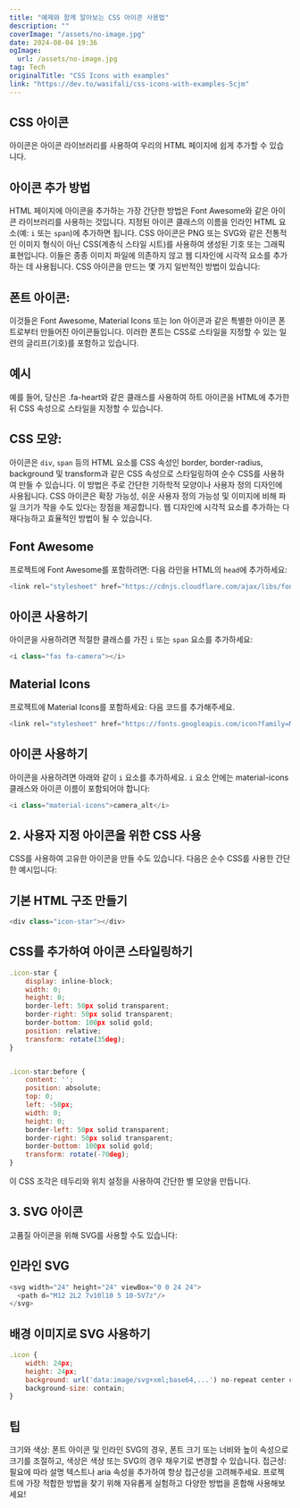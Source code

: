 ```yaml
---
title: "예제와 함께 알아보는 CSS 아이콘 사용법"
description: ""
coverImage: "/assets/no-image.jpg"
date: 2024-08-04 19:36
ogImage: 
  url: /assets/no-image.jpg
tag: Tech
originalTitle: "CSS Icons with examples"
link: "https://dev.to/wasifali/css-icons-with-examples-5cjm"
---
```



## CSS 아이콘

아이콘은 아이콘 라이브러리를 사용하여 우리의 HTML 페이지에 쉽게 추가할 수 있습니다.

## 아이콘 추가 방법

HTML 페이지에 아이콘을 추가하는 가장 간단한 방법은 Font Awesome와 같은 아이콘 라이브러리를 사용하는 것입니다.
지정된 아이콘 클래스의 이름을 인라인 HTML 요소(예: `i` 또는 `span`)에 추가하면 됩니다.
CSS 아이콘은 PNG 또는 SVG와 같은 전통적인 이미지 형식이 아닌 CSS(계층식 스타일 시트)를 사용하여 생성된
기호 또는 그래픽 표현입니다.
이들은 종종 이미지 파일에 의존하지 않고 웹 디자인에 시각적 요소를 추가하는 데 사용됩니다.
CSS 아이콘을 만드는 몇 가지 일반적인 방법이 있습니다:

<div class="content-ad"></div>

## 폰트 아이콘:

이것들은 Font Awesome, Material Icons 또는 Ion 아이콘과 같은 특별한 아이콘 폰트로부터 만들어진 아이콘들입니다. 이러한 폰트는 CSS로 스타일을 지정할 수 있는 일련의 글리프(기호)를 포함하고 있습니다.

## 예시

예를 들어, 당신은 .fa-heart와 같은 클래스를 사용하여 하트 아이콘을 HTML에 추가한 뒤 CSS 속성으로 스타일을 지정할 수 있습니다.

<div class="content-ad"></div>

## CSS 모양:

아이콘은 `div`, `span` 등의 HTML 요소를 CSS 속성인 border, border-radius, background 및 transform과 같은 CSS 속성으로 스타일링하여 순수 CSS를 사용하여 만들 수 있습니다. 이 방법은 주로 간단한 기하학적 모양이나 사용자 정의 디자인에 사용됩니다. CSS 아이콘은 확장 가능성, 쉬운 사용자 정의 가능성 및 이미지에 비해 파일 크기가 작을 수도 있다는 장점을 제공합니다. 웹 디자인에 시각적 요소를 추가하는 다재다능하고 효율적인 방법이 될 수 있습니다.

## Font Awesome

프로젝트에 Font Awesome를 포함하려면:
다음 라인을 HTML의 `head`에 추가하세요:

<div class="content-ad"></div>

```js
<link rel="stylesheet" href="https://cdnjs.cloudflare.com/ajax/libs/font-awesome/6.0.0-beta3/css/all.min.css">
```

## 아이콘 사용하기

아이콘을 사용하려면 적절한 클래스를 가진 `i` 또는 `span` 요소를 추가하세요:

```js
<i class="fas fa-camera"></i>
```

<div class="content-ad"></div>

## Material Icons

프로젝트에 Material Icons를 포함하세요:
다음 코드를 추가해주세요.

```js
<link rel="stylesheet" href="https://fonts.googleapis.com/icon?family=Material+Icons">
```

## 아이콘 사용하기

<div class="content-ad"></div>

아이콘을 사용하려면 아래와 같이 `i` 요소를 추가하세요. `i` 요소 안에는 material-icons 클래스와 아이콘 이름이 포함되어야 합니다:

```js
<i class="material-icons">camera_alt</i>
```

## 2. 사용자 지정 아이콘을 위한 CSS 사용

CSS를 사용하여 고유한 아이콘을 만들 수도 있습니다. 다음은 순수 CSS를 사용한 간단한 예시입니다:

<div class="content-ad"></div>

## 기본 HTML 구조 만들기

```js
<div class="icon-star"></div>
```

## CSS를 추가하여 아이콘 스타일링하기

```js
.icon-star {
    display: inline-block;
    width: 0;
    height: 0;
    border-left: 50px solid transparent;
    border-right: 50px solid transparent;
    border-bottom: 100px solid gold;
    position: relative;
    transform: rotate(35deg);
}


.icon-star:before {
    content: '';
    position: absolute;
    top: 0;
    left: -50px;
    width: 0;
    height: 0;
    border-left: 50px solid transparent;
    border-right: 50px solid transparent;
    border-bottom: 100px solid gold;
    transform: rotate(-70deg);
}
```

<div class="content-ad"></div>

이 CSS 조각은 테두리와 위치 설정을 사용하여 간단한 별 모양을 만듭니다.

## 3. SVG 아이콘

고품질 아이콘을 위해 SVG를 사용할 수도 있습니다:

## 인라인 SVG

<div class="content-ad"></div>

```js
<svg width="24" height="24" viewBox="0 0 24 24">
  <path d="M12 2L2 7v10l10 5 10-5V7z"/>
</svg>
```

## 배경 이미지로 SVG 사용하기

```js
.icon {
    width: 24px;
    height: 24px;
    background: url('data:image/svg+xml;base64,...') no-repeat center center;
    background-size: contain;
}
```

## 팁


<div class="content-ad"></div>

크기와 색상: 폰트 아이콘 및 인라인 SVG의 경우, 폰트 크기 또는 너비와 높이 속성으로 크기를 조절하고, 색상은 색상 또는 SVG의 경우 채우기로 변경할 수 있습니다.
접근성: 필요에 따라 설명 텍스트나 aria 속성을 추가하여 항상 접근성을 고려해주세요.
프로젝트에 가장 적합한 방법을 찾기 위해 자유롭게 실험하고 다양한 방법을 혼합해 사용해보세요!